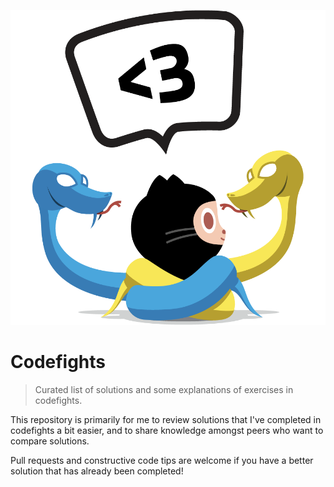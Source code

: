  ![git-python-img](images/github-python.png)
 # Codefights
> Curated list of solutions and some explanations of exercises in codefights.

This repository is primarily for me to review solutions that I've completed in codefights 
a bit easier, and to share knowledge amongst peers who want to compare solutions.

Pull requests and constructive code tips are welcome if you have a better solution that has 
already been completed!
